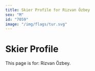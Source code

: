```yaml
---
title: Skier Profile for Rizvan Özbey
sex: "M"
id: "7059"
image: "/img/flags/tur.svg" 
---
```


# Skier Profile

This page is for: Rizvan Özbey.
    
